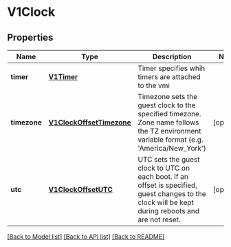 # V1Clock

## Properties
Name | Type | Description | Notes
------------ | ------------- | ------------- | -------------
**timer** | [**V1Timer**](V1Timer.md) | Timer specifies whih timers are attached to the vmi | 
**timezone** | [**V1ClockOffsetTimezone**](V1ClockOffsetTimezone.md) | Timezone sets the guest clock to the specified timezone. Zone name follows the TZ environment variable format (e.g. &#39;America/New_York&#39;) | [optional] 
**utc** | [**V1ClockOffsetUTC**](V1ClockOffsetUTC.md) | UTC sets the guest clock to UTC on each boot. If an offset is specified, guest changes to the clock will be kept during reboots and are not reset. | [optional] 

[[Back to Model list]](../README.md#documentation-for-models) [[Back to API list]](../README.md#documentation-for-api-endpoints) [[Back to README]](../README.md)


